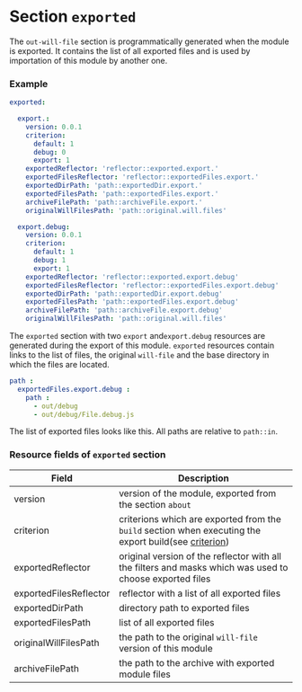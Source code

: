 # Section <code>exported</code>

The <code>out-will-file</code> section is programmatically generated when the module is exported. It contains the list of all exported files and is used by importation of this module by another one.

### Example

```yml
exported:

  export.:
    version: 0.0.1
    criterion:
      default: 1
      debug: 0
      export: 1
    exportedReflector: 'reflector::exported.export.'
    exportedFilesReflector: 'reflector::exportedFiles.export.'
    exportedDirPath: 'path::exportedDir.export.'
    exportedFilesPath: 'path::exportedFiles.export.'
    archiveFilePath: 'path::archiveFile.export.'
    originalWillFilesPath: 'path::original.will.files'

  export.debug:
    version: 0.0.1
    criterion:
      default: 1
      debug: 1
      export: 1
    exportedReflector: 'reflector::exported.export.debug'
    exportedFilesReflector: 'reflector::exportedFiles.export.debug'
    exportedDirPath: 'path::exportedDir.export.debug'
    exportedFilesPath: 'path::exportedFiles.export.debug'
    archiveFilePath: 'path::archiveFile.export.debug'
    originalWillFilesPath: 'path::original.will.files'
```

The `exported` section with two `export` and`export.debug` resources are generated during the export of this module. `exported` resources contain links to the list of files, the original `will-file` and the base directory in which the files are located.

```yml
path :
  exportedFiles.export.debug :
    path :
      - out/debug
      - out/debug/File.debug.js

```

The list of exported files looks like this. All paths are relative to `path::in`.

### Resource fields of `exported` section   

| Field                    | Description                                   |
|--------------------------|----------------------------------------|
| version                  | version of the module, exported from the section `about`                         |
| criterion                | criterions which are exported from the `build` section when executing the export build(see [criterion](Criterions.md)) |
| exportedReflector        | original version of the reflector with all the filters and masks which was used to choose exported files  |
| exportedFilesReflector   | reflector with a list of all exported files  |  
| exportedDirPath          | directory path to exported files      |
| exportedFilesPath        | list of all exported files           |
| originalWillFilesPath    | the path to the original `will-file` version of this module          |
| archiveFilePath          | the path to the archive with exported module files                   |
